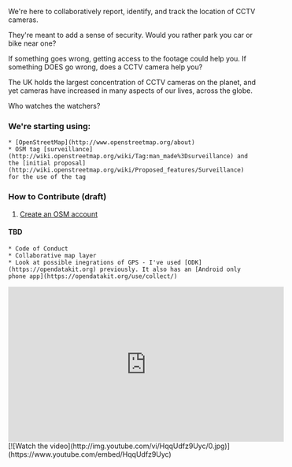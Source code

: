 We're here to collaboratively report, identify, and track the location of CCTV cameras.

They're meant to add a sense of security. Would you rather park you car or bike near one?

If something goes wrong, getting access to the footage could help you. If something DOES go wrong, does a CCTV camera help you?

The UK holds the largest concentration of CCTV cameras on the planet, and yet cameras have increased in many aspects of our lives, across the globe.

Who watches the watchers?

### We're starting using: 
    * [OpenStreetMap](http://www.openstreetmap.org/about)
    * OSM tag [surveillance](http://wiki.openstreetmap.org/wiki/Tag:man_made%3Dsurveillance) and the [initial proposal](http://wiki.openstreetmap.org/wiki/Proposed_features/Surveillance) for the use of the tag
    
### How to Contribute (draft)

1. [Create an OSM account](https://www.openstreetmap.org/user/new)

#### TBD
    * Code of Conduct
    * Collaborative map layer
    * Look at possible inegrations of GPS - I've used [ODK](https://opendatakit.org) previously. It also has an [Android only phone app](https://opendatakit.org/use/collect/)
    
<iframe width="560" height="315" src="https://www.youtube.com/embed/HqqUdfz9Uyc" frameborder="0" allowfullscreen></iframe>
[![Watch the video](http://img.youtube.com/vi/HqqUdfz9Uyc/0.jpg)](https://www.youtube.com/embed/HqqUdfz9Uyc)
